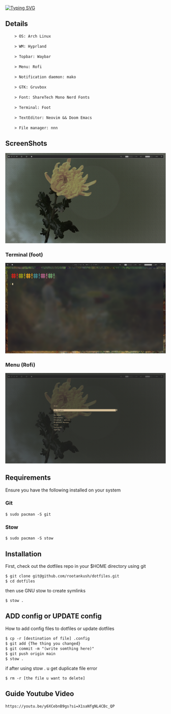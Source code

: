 [![Typing SVG](https://readme-typing-svg.herokuapp.com?font=Shure+Tech+Mono&weight=600&size=35&duration=2000&pause=2000&color=FFFFFF&center=true&vCenter=true&width=435&lines=rootankush+Dotfiles)](https://git.io/typing-svg)
## Details

```
    > OS: Arch Linux

    > WM: Hyprland

    > Topbar: Waybar

    > Menu: Rofi

    > Notification daemon: mako

    > GTK: Gruvbox

    > Font: ShareTech Mono Nerd Fonts

    > Terminal: Foot

    > TextEditor: Neovim && Doom Emacs

    > File manager: nnn
```

## ScreenShots
![screenshot-desktop](./images/screenshot-desktop.png)

### Terminal (foot)
![screenshot-terminal](./images/screenshot-terminal.png)

### Menu (Rofi)
![screenshot-dmenu](./images/screenshot-dmenu.png)

## Requirements

Ensure you have the following installed on your system

### Git

```
$ sudo pacman -S git
```

### Stow

```
$ sudo pacman -S stow
```

## Installation

First, check out the dotfiles repo in your $HOME directory using git

```
$ git clone git@github.com/rootankush/dotfiles.git
$ cd dotfiles
```

then use GNU stow to create symlinks

```
$ stow .
```

## ADD config or UPDATE config

How to add config files to dotfiles or update dotfiles

```
$ cp -r [destination of file] .config
$ git add {The thing you changed}
$ git commit -m "(write somthing here)"
$ git push origin main
$ stow .
```

if after using stow . u get duplicate file error

```
$ rm -r [the file u want to delete]
```

## Guide Youtube Video

```
https://youtu.be/y6XCebnB9gs?si=X1saNfgNL4CBc_QP
```
